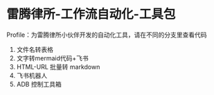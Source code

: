 # 雷腾律所-工作流自动化-工具包
Profile：为雷腾律所小伙伴开发的自动化工具，请在不同的分支里查看代码
1. 文件名转表格
2. 文字转mermaid代码+飞书
3. HTML-URL 批量转 markdown
4. 飞书机器人
5. ADB 控制工具箱
